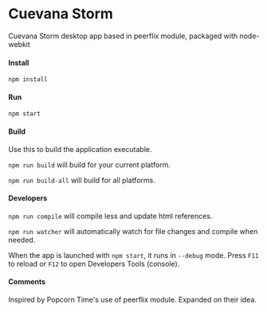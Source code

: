 # Cuevana Storm

Cuevana Storm desktop app based in peerflix module, packaged with node-webkit

#### Install

`npm install`

#### Run

`npm start`

#### Build

Use this to build the application executable.

`npm run build` will build for your current platform.

`npm run build-all` will build for all platforms.

#### Developers

`npm run compile` will compile less and update html references.

`npm run watcher` will automatically watch for file changes and compile when needed.

When the app is launched with `npm start`, it runs in `--debug` mode. Press `F11` to reload or `F12` to open Developers Tools (console).

#### Comments

Inspired by Popcorn Time's use of peerflix module. Expanded on their idea.
